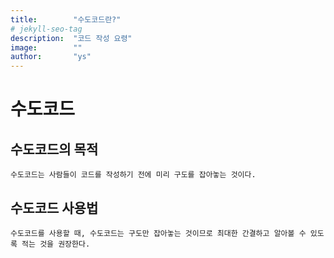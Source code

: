 ```yaml
---
title:        "수도코드란?"
# jekyll-seo-tag
description:  "코드 작성 요령"
image:        ""
author:       "ys"
---
```


# 수도코드  

## 수도코드의 목적

    수도코드는 사람들이 코드를 작성하기 전에 미리 구도를 잡아놓는 것이다.

## 수도코드 사용법

    수도코드를 사용할 때, 수도코드는 구도만 잡아놓는 것이므로 최대한 간결하고 알아볼 수 있도록 적는 것을 권장한다.